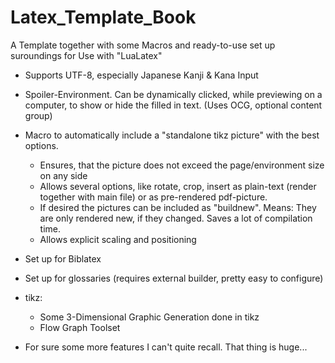 # Latex_Template_Book
A Template together with some Macros and ready-to-use set up suroundings for Use with "LuaLatex"

* Supports UTF-8, especially Japanese Kanji & Kana Input

* Spoiler-Environment. Can be dynamically clicked, while previewing on a computer, to show or hide the filled in text. (Uses OCG, optional content group)
* Macro to automatically include a "standalone tikz picture" with the best options.
  * Ensures, that the picture does not exceed the page/environment size on any side
  * Allows several options, like rotate, crop, insert as plain-text (render together with main file) or as pre-rendered pdf-picture.
  * If desired the pictures can be included as "buildnew". Means: They are only rendered new, if they changed. Saves a lot of compilation time.
  * Allows explicit scaling and positioning
* Set up for Biblatex
* Set up for glossaries (requires external builder, pretty easy to configure)
* tikz:
  * Some 3-Dimensional Graphic Generation done in tikz
  * Flow Graph Toolset

* For sure some more features I can't quite recall. That thing is huge...

